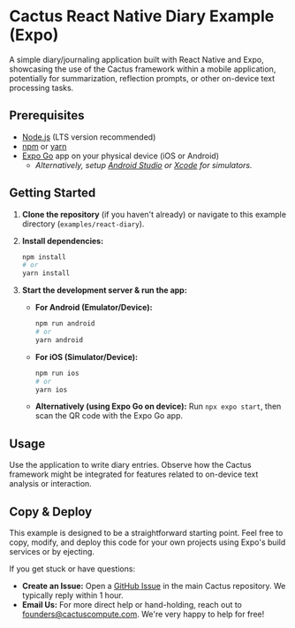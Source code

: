 # Cactus React Native Diary Example (Expo)

A simple diary/journaling application built with React Native and Expo, showcasing the use of the Cactus framework within a mobile application, potentially for summarization, reflection prompts, or other on-device text processing tasks.

## Prerequisites

-   [Node.js](https://nodejs.org/) (LTS version recommended)
-   [npm](https://www.npmjs.com/) or [yarn](https://yarnpkg.com/)
-   [Expo Go](https://expo.dev/go) app on your physical device (iOS or Android)
    *   *Alternatively, setup [Android Studio](https://developer.android.com/studio) or [Xcode](https://developer.apple.com/xcode/) for simulators.* 

## Getting Started

1.  **Clone the repository** (if you haven't already) or navigate to this example directory (`examples/react-diary`).

2.  **Install dependencies:**
    ```bash
    npm install
    # or
    yarn install
    ```

3.  **Start the development server & run the app:**

    *   **For Android (Emulator/Device):**
        ```bash
        npm run android
        # or
        yarn android
        ```
    *   **For iOS (Simulator/Device):**
        ```bash
        npm run ios
        # or
        yarn ios
        ```
    *   **Alternatively (using Expo Go on device):**
        Run `npx expo start`, then scan the QR code with the Expo Go app.

## Usage

Use the application to write diary entries. Observe how the Cactus framework might be integrated for features related to on-device text analysis or interaction.

## Copy & Deploy

This example is designed to be a straightforward starting point. Feel free to copy, modify, and deploy this code for your own projects using Expo's build services or by ejecting.

If you get stuck or have questions:
*   **Create an Issue:** Open a [GitHub Issue](https://github.com/cactus-compute/cactus/issues) in the main Cactus repository. We typically reply within 1 hour.
*   **Email Us:** For more direct help or hand-holding, reach out to founders@cactuscompute.com. We're very happy to help for free!
